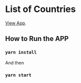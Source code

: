 # List of Countries

[View App](https://list-of-countries-psi.vercel.app).

## How to Run the APP

### `yarn install`

And then

### `yarn start`
